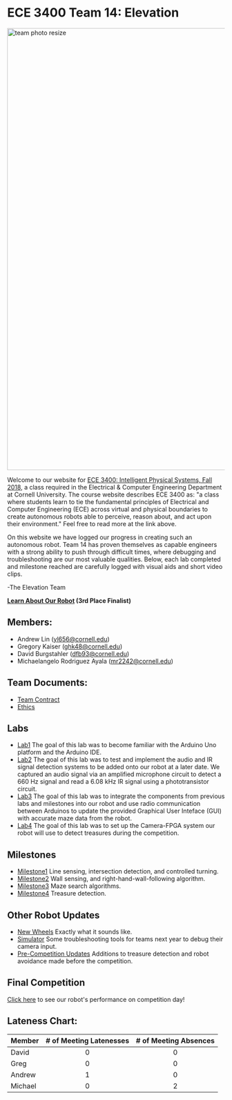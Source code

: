 #  ECE 3400 Team 14: Elevation

<img width="1024" alt="team photo resize" src="https://user-images.githubusercontent.com/12742304/48309828-96347f00-e54f-11e8-9730-968ae422ac79.png">

Welcome to our website for [ECE 3400: Intelligent Physical Systems, Fall 2018](https://cei-lab.github.io/ece3400-2018/), a class required in the Electrical & Computer Engineering Department at Cornell University. The course website describes ECE 3400 as: "a class where students learn to tie the fundamental principles of Electrical and Computer Engineering (ECE) across virtual and physical boundaries to create autonomous robots able to perceive, reason about, and act upon their environment." Feel free to read more at the link above.

On this website we have logged our progress in creating such an autonomous robot. Team 14 has proven themselves as capable engineers with a strong ability to push through difficult times, where debugging and troubleshooting are our most valuable qualities. Below, each lab completed and milestone reached are carefully logged with visual aids and short video clips.

-The Elevation Team

**[Learn About Our Robot](OtherUpdates/robotAbilities.md) (3rd Place Finalist)**

## Members:
- Andrew Lin (yl656@cornell.edu)
- Gregory Kaiser (ghk48@cornell.edu)
- David Burgstahler (dfb93@cornell.edu)
- Michaelangelo Rodriguez Ayala (mr2242@cornell.edu)

## Team Documents:
- [Team Contract](./team_contract.md)
- [Ethics](./ethics.md)

## Labs
* [Lab1](Labs/Lab1.md)
The goal of this lab was to become familiar with the Arduino Uno platform and the Arduino IDE.
* [Lab2](Labs/Lab2.md)
The goal of this lab was to test and implement the audio and IR signal detection systems to be added onto our robot at a later date. We captured an audio signal via an amplified microphone circuit to detect a 660 Hz signal and read a 6.08 kHz IR signal using a phototransistor circuit.
* [Lab3](Labs/Lab3.md)
The goal of this lab was to integrate the components from previous labs and milestones into our robot and use radio communication between Arduinos to update the provided Graphical User Inteface (GUI) with accurate maze data from the robot. 
* [Lab4](Labs/Lab4.md)
The goal of this lab was to set up the Camera-FPGA system our robot will use to detect treasures during the competition.

## Milestones
* [Milestone1](Milestones/Milestone1.md)
Line sensing, intersection detection, and controlled turning.
* [Milestone2](Milestones/Milestone2.md)
Wall sensing, and right-hand-wall-following algorithm.
* [Milestone3](Milestones/Milestone3.md)
Maze search algorithms.
* [Milestone4](Milestones/Milestone4.md)
Treasure detection.

## Other Robot Updates
* [New Wheels](OtherUpdates/newWheels.md)
Exactly what it sounds like.
* [Simulator](OtherUpdates/Simulator.md)
Some troubleshooting tools for teams next year to debug their camera input.
* [Pre-Competition Updates](OtherUpdates/preCompetitionUpdates.md) Additions to treasure detection and robot avoidance made before the competition.

## Final Competition
[Click here](finalCompetition.md) to see our robot's performance on competition day!


## Lateness Chart: 

| Member       | # of Meeting Latenesses | # of Meeting Absences | 
| -------------|:-------------:|:-------------:|
| David        | 0             | 0             |
| Greg         | 0             | 0             | 
| Andrew       | 1             | 0             | 
| Michael      | 0             | 2             | 
